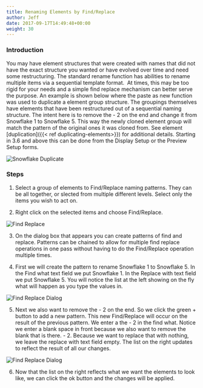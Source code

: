 ```yaml
---
title: Renaming Elements by Find/Replace
author: Jeff
date: 2017-09-17T14:49:48+00:00
weight: 30
---
```

### Introduction ###

You may have element structures that were created with names that did not have the exact structure you wanted or have evolved over time and need some restructuring. The standard rename function has abilities to rename multiple items via a sequential template format.  At times, this may be too rigid for your needs and a simple find replace mechanism can better serve the purpose. An example is shown below where the paste as new function was used to duplicate a element group structure. The groupings themselves have elements that have been restructured out of a sequential naming structure. The intent here is to remove the - 2 on the end and change it from Snowflake 1 to Snowflake 5. This way the newly cloned element group will match the pattern of the original ones it was cloned from. See element [duplication]({{< ref duplicating-elements>}}) for additional details. Starting in 3.6 and above this can be done from the Display Setup or the Preview Setup forms.

![Snowflake Duplicate](/images/docs/usage/display-setup/display-elements/SnowFlakeDuplicate.png)

### Steps ###

1. Select a group of elements to Find/Replace naming patterns. They can be all together, or slected from multiple different levels. Select only the items you wish to act on.

2. Right click on the selected items and choose Find/Replace.

![Find Replace](/images/docs/usage/display-setup/display-elements/Find-Replace-214x300.png)

3. On the dialog box that appears you can create patterns of find and replace. Patterns can be chained to allow for multiple find replace operations in one pass without having to do the Find/Replace operation multiple times.

4. First we will create the pattern to rename Snowflake 1 to Snowflake 5. In the Find what text field we put Snowflake 1. In the Replace with text field we put Snowflake 5. You will notice the list at the left showing on the fly what will happen as you type the values in.

![Find Replace Dialog](/images/docs/usage/display-setup/display-elements/Find-Replace-Dialog-1.png)

5. Next we also want to remove the - 2 on the end. So we click the green + button to add a new pattern. This new Find/Replace will occur on the result of the previous pattern. We enter a the - 2 in the find what. Notice we enter a blank space in front because we also want to remove the blank that is there. - 2. Because we want to replace that with nothing, we leave the replace with text field empty. The list on the right updates to reflect the result of all our changes.

![Find Replace Dialog](/images/docs/usage/display-setup/display-elements/Find-Replace-Dialog.png)

6. Now that the list on the right reflects what we want the elements to look like, we can click the ok button and the changes will be applied.</p>

